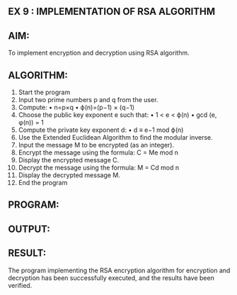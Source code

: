 ## EX 9 : IMPLEMENTATION OF RSA ALGORITHM


## AIM:

To implement encryption and decryption using RSA algorithm.

## ALGORITHM:

1.	Start the program
2.	Input two prime numbers p and q from the user.
3.	Compute:
•	n=p×q
•	ϕ(n)=(p−1) × (q−1)
4.	Choose the public key exponent e such that:
•	1 < e < ϕ(n)
•	gcd (e, φ(n)) = 1
5.	Compute the private key exponent d:
•	d ≡ e−1 mod ϕ(n)
6.	Use the Extended Euclidean Algorithm to find the modular inverse.
7.	Input the message M to be encrypted (as an integer).
8.	Encrypt the message using the formula:
C = Me mod n
9.	Display the encrypted message C.
10.	Decrypt the message using the formula:
M = Cd mod n
11.	Display the decrypted message M.
12.	End the program
 
## PROGRAM:


## OUTPUT:


## RESULT:
The program implementing the RSA encryption algorithm for encryption and decryption has been successfully executed, and the results have been verified.
